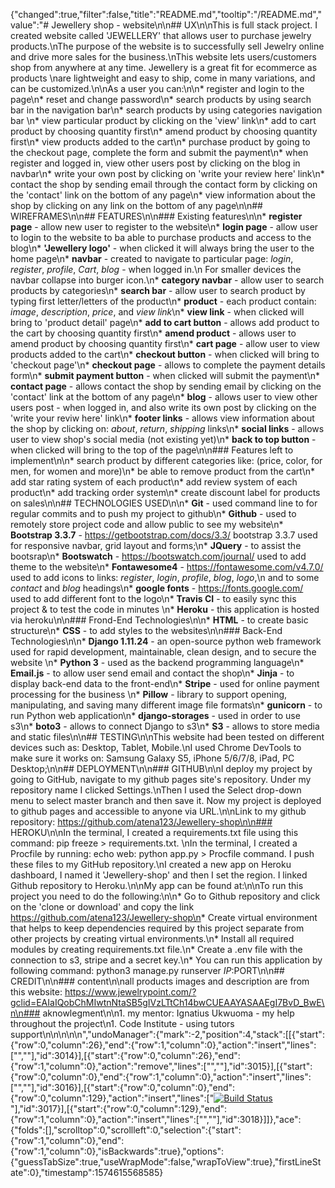 {"changed":true,"filter":false,"title":"README.md","tooltip":"/README.md","value":"# Jewellery shop - website\n\n## UX\n\nThis is full stack project. I created website called 'JEWELLERY' that allows user to purchase jewelry products.\nThe purpose of the website is to successfully sell Jewelry online and drive more sales for the business.\nThis website lets users/customers shop from anywhere at any time. Jewellery is a great fit for ecommerce as products \nare lightweight and easy to ship, come in many variations, and can be customized.\n\nAs a user you can:\n\n* register and login to the page\n* reset and change password\n* search products by using search bar in the navigation bar\n* search products by using categories navigation bar \n* view particular product by clicking on the 'view' link\n* add to cart product by choosing quantity first\n* amend product by choosing quantity first\n* view products added to the cart\n* purchase product by going to the checkout page, complete the form and submit the payment\n* when register and logged in, view other users post by clicking on the blog in navbar\n* write your own post by clicking on 'write your review here' link\n* contact the shop by sending email through the contact form by clicking on the 'contact' link on the bottom of any page\n* view information about the shop by clicking on any link on the bottom of any page\n\n## WIREFRAMES\n\n## FEATURES\n\n### Existing features\n\n* **register page** - allow new user to register to the website\n* **login page** - allow user to login to the website to ba able to purchase products and access to the blog\n* **'Jewellery logo'** - when clicked it will always bring the user to the home page\n* **navbar** - created to navigate to particular page: *login*, *register*, *profile*, *Cart*, *blog* - when logged in.\n  For smaller devices the navbar collapse into burger icon.\n* **category navbar** - allow user to search products by categories\n* **search bar** - allow user to search product by typing first letter/letters of the product\n* **product** - each product contain: *image*, *description*, *price*, and *view link*\n* **view link** - when clicked will bring to 'product detail' page\n* **add to cart button** - allows add product to the cart by choosing quantity first\n* **amend product** - allows user to amend product by choosing quantity first\n* **cart page** - allow user to view products added to the cart\n* **checkout button** - when clicked will bring to 'checkout page'\n* **checkout page** - allows to complete the payment details form\n* **submit payment button** - when clicked will submit the payment\n* **contact page** - allows contact the shop by sending email by clicking on the 'contact' link at the bottom of any page\n* **blog** - allows user to view other users post - when logged in, and also write its own post by clicking on the 'write your reviw here' link\n* **footer links** - allows view information about the shop by clicking on: *about*, *return*, *shipping* links\n* **social links** - allows user to view shop's social media (not existing yet)\n* **back to top button** - when clicked will bring to the top of the page\n\n### Features left to implement\n\n* search product by different categories like: (price, color, for men, for women and more)\n* be able to remove product from the cart\n* add star rating system of each product\n* add review system of each product\n* add tracking order system\n* create discount label for products on sales\n\n## TECHNOLOGIES USED\n\n* **Git** - used command line to for regular commits and to push my project to github\n* **Github** - used to remotely store project code and allow public to see my website\n* **Bootstrap 3.3.7** - https://getbootstrap.com/docs/3.3/ bootstrap 3.3.7 used for responsive navbar, grid layout and forms;\n* **JQuery** - to assist the bootsrap\n* **Bootswatch** - https://bootswatch.com/journal/ used to add theme to the website\n* **Fontawesome4** - https://fontawesome.com/v4.7.0/ used to add icons to links: *register*, *login*, *profile*, *blog*, *logo*,\n  and to some *contact* and *blog* headings\n* **google fonts** - https://fonts.google.com/ used to add different font to the logo\n* **Travis CI** - to easily sync this project & to test the code in minutes \n* **Heroku** - this application is hosted via heroku\n\n### Frond-End Technologies\n\n* **HTML** - to create basic structure\n* **CSS** - to add styles to the websites\n\n### Back-End Technologies\n\n* **Django 1.11.24** - an open-source python web framework used for rapid development, maintainable, clean design, and to secure the website \n* **Python 3** - used as the backend programming language\n* **Email.js** - to allow user send email and contact the shop\n* **Jinja** - to display back-end data to the front-end\n* **Stripe** - used for online payment processing for the business \n* **Pillow** - library to support opening, manipulating, and saving many different image file formats\n* **gunicorn** - to run Python web application\n* **django-storages** - used in order to use s3\n* **boto3** - allows to connect Django to s3\n* **S3** - allows to store media and static files\n\n## TESTING\n\nThis website had been tested on different devices such as: Desktop, Tablet, Mobile.\nI used Chrome DevTools to make sure it works on: Samsung Galaxy S5, iPhone 5/6/7/8, iPad, PC Desktop;\n\n## DEPLOYMENT\n\n### GITHUB\n\nI deploy my project by going to GitHub, navigate to my github pages site's repository. Under my repository name I clicked Settings.\nThen I used the Select drop-down menu to select master branch and then save it. Now my project is deployed to github pages and accessible to anyone via URL.\n\nLink to my github repository: https://github.com/atena123/Jewellery-shop\n\n### HEROKU\n\nIn the terminal, I created a requirements.txt file using this command: pip freeze > requirements.txt. \nIn the terminal, I created a Procfile by running: echo web: python app.py > Procfile command. I push these files to my GitHub repository.\nI created a new app on Heroku dashboard, I named it 'Jewellery-shop' and then I set the region. I linked Github repository to Heroku.\n\nMy app can be found at:\n\nTo run this project you need to do the following:\n\n* Go to Github repository and click on the 'clone or download' and copy the link https://github.com/atena123/Jewellery-shop\n* Create virtual environment that helps to keep dependencies required by this project separate from other projects by creating virtual environments.\n* Install all required modules by creating requirements.txt file.\n* Create a .env file with the connection to s3, stripe and a secret key.\n* You can run this application by following command: python3 manage.py runserver $IP:$PORT\n\n## CREDIT\n\n### content\n\nall products images and description are from this website: https://www.jewelrypoint.com/?gclid=EAIaIQobChMIwtnNtaSB5gIVzLTtCh14bwCUEAAYASAAEgI7BvD_BwE\n\n### aknowlegment\n\n1. my mentor: Ignatius Ukwuoma - my help throughout the project\n1. Code Institute - using tutors support\n\n\n\n\n","undoManager":{"mark":-2,"position":4,"stack":[[{"start":{"row":0,"column":26},"end":{"row":1,"column":0},"action":"insert","lines":["",""],"id":3014}],[{"start":{"row":0,"column":26},"end":{"row":1,"column":0},"action":"remove","lines":["",""],"id":3015}],[{"start":{"row":0,"column":0},"end":{"row":1,"column":0},"action":"insert","lines":["",""],"id":3016}],[{"start":{"row":0,"column":0},"end":{"row":0,"column":129},"action":"insert","lines":["[![Build Status](https://travis-ci.org/atena123/Jewellery-shop.svg?branch=master)](https://travis-ci.org/atena123/Jewellery-shop)"],"id":3017}],[{"start":{"row":0,"column":129},"end":{"row":1,"column":0},"action":"insert","lines":["",""],"id":3018}]]},"ace":{"folds":[],"scrolltop":0,"scrollleft":0,"selection":{"start":{"row":1,"column":0},"end":{"row":1,"column":0},"isBackwards":true},"options":{"guessTabSize":true,"useWrapMode":false,"wrapToView":true},"firstLineState":0},"timestamp":1574615568585}